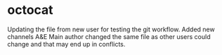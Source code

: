# octocat
Updating the file from new user for testing the git workflow.
Added new channels A&E
Main author changed the same file as other users could change and that may end up in conflicts.
